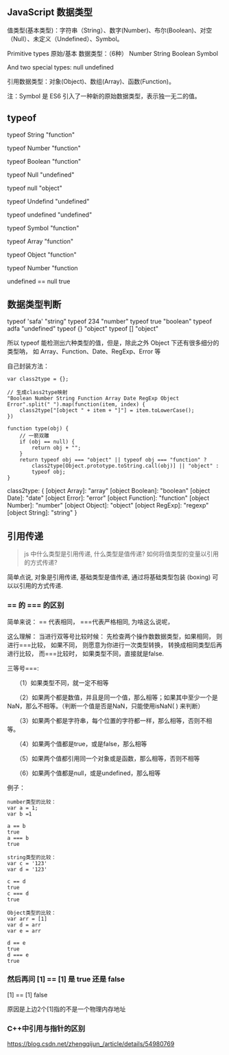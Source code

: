 ## JavaScript 数据类型
值类型(基本类型)：字符串（String）、数字(Number)、布尔(Boolean)、对空（Null）、未定义（Undefined）、Symbol。

Primitive types 原始/基本 数据类型：（6种）
Number
String
Boolean
Symbol

And two special types:
null
undefined


引用数据类型：对象(Object)、数组(Array)、函数(Function)。

注：Symbol 是 ES6 引入了一种新的原始数据类型，表示独一无二的值。

## typeof
typeof String
"function"

typeof Number
"function"

typeof Boolean
"function"

typeof Null
"undefined"

typeof null
"object"

typeof Undefind
"undefined"

typeof undefined
"undefined"

typeof Symbol
"function"

typeof Array
"function"

typeof Object
"function"

typeof Number
"function

undefined == null
true

## 数据类型判断
typeof 'safa'
"string"
typeof 234
"number"
typeof true
"boolean"
typeof adfa
"undefined"
typeof {}
"object"
typeof []
"object"

所以 typeof 能检测出六种类型的值，但是，除此之外 Object 下还有很多细分的类型呐，
如 Array、Function、Date、RegExp、Error 等

自己封装方法：
```
var class2type = {};

// 生成class2type映射
"Boolean Number String Function Array Date RegExp Object Error".split(" ").map(function(item, index) {
    class2type["[object " + item + "]"] = item.toLowerCase();
})

function type(obj) {
    // 一箭双雕
    if (obj == null) {
        return obj + "";
    }
    return typeof obj === "object" || typeof obj === "function" ?
        class2type[Object.prototype.toString.call(obj)] || "object" :
        typeof obj;
}
```
class2type:
{
	[object Array]: "array"
	[object Boolean]: "boolean"
	[object Date]: "date"
	[object Error]: "error"
	[object Function]: "function"
	[object Number]: "number"
	[object Object]: "object"
	[object RegExp]: "regexp"
	[object String]: "string"
}

## 引用传递
> js 中什么类型是引用传递, 什么类型是值传递? 如何将值类型的变量以引用的方式传递?

简单点说, 对象是引用传递, 基础类型是值传递, 通过将基础类型包装 (boxing) 可以以引用的方式传递.

### == 的 === 的区别
简单来说： == 代表相同， ===代表严格相同, 为啥这么说呢， 

这么理解： 当进行双等号比较时候： 先检查两个操作数数据类型，如果相同， 则进行===比较， 如果不同， 则愿意为你进行一次类型转换， 转换成相同类型后再进行比较， 而===比较时， 如果类型不同，直接就是false.

三等号===:

　　（1）如果类型不同，就一定不相等

　　（2）如果两个都是数值，并且是同一个值，那么相等；如果其中至少一个是NaN，那么不相等。（判断一个值是否是NaN，只能使用isNaN( ) 来判断）

　　（3）如果两个都是字符串，每个位置的字符都一样，那么相等，否则不相等。

　　（4）如果两个值都是true，或是false，那么相等

　　（5）如果两个值都引用同一个对象或是函数，那么相等，否则不相等

　　（6）如果两个值都是null，或是undefined，那么相等

例子：
```
number类型的比较：
var a = 1;
var b =1

a == b
true
a === b
true

string类型的比较：
var c = '123'
var d = '123'

c == d
true
c === d
true

Object类型的比较：
var arr = [1]
var d = arr
var e = arr

d == e
true
d === e
true

```

### 然后再问 [1] == [1] 是 true 还是 false
[1] == [1]
false

原因是上边2个[1]指的不是一个物理内存地址

### C++中引用与指针的区别
https://blog.csdn.net/zhengqijun_/article/details/54980769


